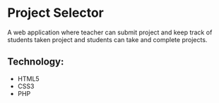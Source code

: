 # Project Selector

A web application where teacher can submit project and keep track of students taken project and students can take and complete projects.

## Technology:

- HTML5
- CSS3
- PHP
